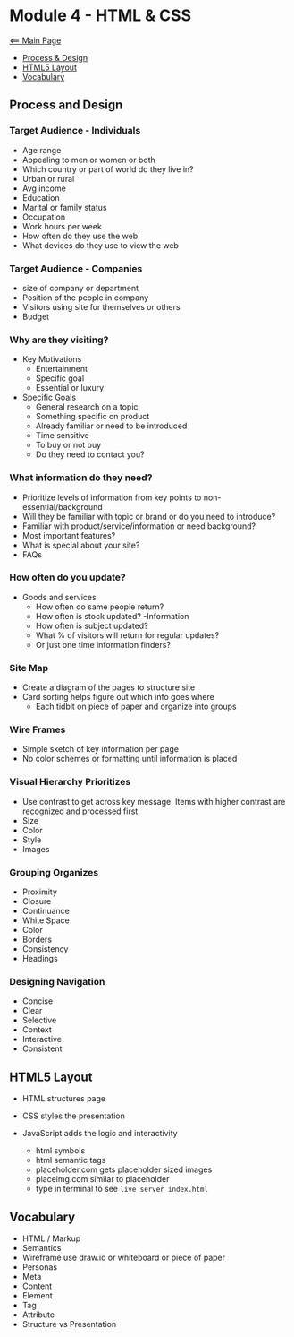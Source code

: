 # Module 4 - HTML & CSS
[<== Main Page](../README.md)

- [Process & Design](#process)
- [HTML5 Layout](#html5)
- [Vocabulary](#vocabulary)

## Process and Design
### Target Audience - Individuals
- Age range
- Appealing to men or women or both
- Which country or part of world do they live in?
- Urban or rural
- Avg income
- Education
- Marital or family status
- Occupation
- Work hours per week
- How often do they use the web
- What devices do they use to view the web

### Target Audience - Companies
- size of company or department
- Position of the people in company
- Visitors using site for themselves or others
- Budget

### Why are they visiting?
- Key Motivations
  - Entertainment
  - Specific goal
  - Essential or luxury
- Specific Goals
  - General research on a topic
  - Something specific on product
  - Already familiar or need to be introduced
  - Time sensitive
  - To buy or not buy
  - Do they need to contact you?

### What information do they need?
- Prioritize levels of information from key points to non-essential/background
- Will they be familiar with topic or brand or do you need to introduce?
- Familiar with product/service/information or need background?
- Most important features?
- What is special about your site?
- FAQs

### How often do you update?
- Goods and services
  - How often do same people return?
  - How often is stock updated?
-Information
  - How often is subject updated?
  - What % of visitors will return for regular updates? 
  - Or just one time information finders?

### Site Map
- Create a diagram of the pages to structure site
- Card sorting helps figure out which info goes where
  - Each tidbit on piece of paper and organize into groups

### Wire Frames
- Simple sketch of key information per page
- No color schemes or formatting until information is placed

### Visual Hierarchy Prioritizes
- Use contrast to get across key message. Items with higher contrast are recognized and processed first.
- Size
- Color
- Style
- Images

### Grouping Organizes
- Proximity
- Closure
- Continuance
- White Space
- Color
- Borders
- Consistency
- Headings

### Designing Navigation
- Concise
- Clear
- Selective
- Context
- Interactive
- Consistent

## HTML5 Layout
- HTML structures page
- CSS styles the presentation
- JavaScript adds the logic and interactivity

  - html symbols 
  - html semantic tags
  - placeholder.com gets placeholder sized images
  - placeimg.com similar to placeholder
  - type in terminal to see ```live server index.html```

## Vocabulary
- HTML / Markup
- Semantics
- Wireframe use draw.io or whiteboard or piece of paper
- Personas
- Meta
- Content
- Element
- Tag
- Attribute
- Structure vs Presentation

